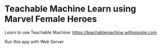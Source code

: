 # Teachable Machine Learn using Marvel Female Heroes

Learn to use Teachable Machine: https://teachablemachine.withgoogle.com

Run this app with Web Server

